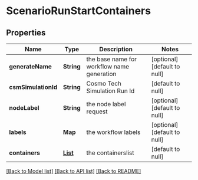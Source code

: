 # ScenarioRunStartContainers
## Properties

Name | Type | Description | Notes
------------ | ------------- | ------------- | -------------
**generateName** | **String** | the base name for workflow name generation | [optional] [default to null]
**csmSimulationId** | **String** | Cosmo Tech Simulation Run Id | [default to null]
**nodeLabel** | **String** | the node label request | [optional] [default to null]
**labels** | **Map** | the workflow labels | [optional] [default to null]
**containers** | [**List**](ScenarioRunContainer.md) | the containerslist | [default to null]

[[Back to Model list]](../README.md#documentation-for-models) [[Back to API list]](../README.md#documentation-for-api-endpoints) [[Back to README]](../README.md)

